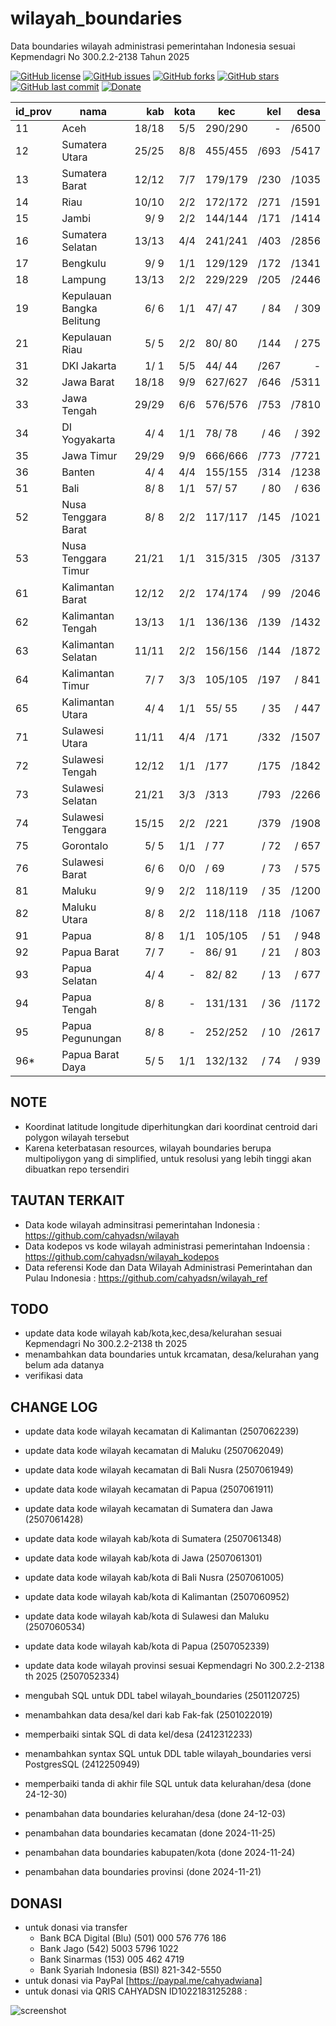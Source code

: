 # wilayah_boundaries
Data boundaries wilayah administrasi pemerintahan Indonesia sesuai Kepmendagri No 300.2.2-2138 Tahun 2025

[![GitHub license](https://img.shields.io/badge/license-MIT-blue.svg)](LICENSE)
[![GitHub issues](https://img.shields.io/github/issues/cahyadsn/wilayah_boundaries.svg)](https://github.com/cahyadsn/wilayah_boundaries/issues)
[![GitHub forks](https://img.shields.io/github/forks/cahyadsn/wilayah_boundaries.svg)](https://github.com/cahyadsn/wilayah_boundaries/network)
[![GitHub stars](https://img.shields.io/github/stars/cahyadsn/wilayah_boundaries.svg)](https://github.com/cahyadsn/wilayah_boundaries/stargazers)
[![GitHub last commit](https://img.shields.io/github/last-commit/google/skia.svg?style=flat)]()
[![Donate](https://img.shields.io/badge/$-support-ff69b4.svg?style=flat)](https://paypal.me/cahyadwiana)

| id_prov | nama                      |    kab    | kota  |   kec    |    kel    |    desa    |
|---------|---------------------------|----------:|------:|----------|----------:|-----------:|
| 11      | Aceh                      |    18/18  |  5/5  | 290/290  |     -     |     /6500  |
| 12      | Sumatera Utara            |    25/25  |  8/8  | 455/455  |     /693  |     /5417  |
| 13      | Sumatera Barat            |    12/12  |  7/7  | 179/179  |     /230  |     /1035  |
| 14      | Riau                      |    10/10  |  2/2  | 172/172  |     /271  |     /1591  |
| 15      | Jambi                     |     9/ 9  |  2/2  | 144/144  |     /171  |     /1414  |
| 16      | Sumatera Selatan          |    13/13  |  4/4  | 241/241  |     /403  |     /2856  |
| 17      | Bengkulu                  |     9/ 9  |  1/1  | 129/129  |     /172  |     /1341  |
| 18      | Lampung                   |    13/13  |  2/2  | 229/229  |     /205  |     /2446  |
| 19      | Kepulauan Bangka Belitung |     6/ 6  |  1/1  |  47/ 47  |     / 84  |     / 309  |
| 21      | Kepulauan Riau            |     5/ 5  |  2/2  |  80/ 80  |     /144  |     / 275  |
| 31      | DKI Jakarta               |     1/ 1  |  5/5  |  44/ 44  |     /267  |     -      |
| 32      | Jawa Barat                |    18/18  |  9/9  | 627/627  |     /646  |     /5311  |
| 33      | Jawa Tengah               |    29/29  |  6/6  | 576/576  |     /753  |     /7810  |
| 34      | DI Yogyakarta             |     4/ 4  |  1/1  |  78/ 78  |     / 46  |     / 392  |
| 35      | Jawa Timur                |    29/29  |  9/9  | 666/666  |     /773  |     /7721  |
| 36      | Banten                    |     4/ 4  |  4/4  | 155/155  |     /314  |     /1238  |
| 51      | Bali                      |     8/ 8  |  1/1  |  57/ 57  |     / 80  |     / 636  |
| 52      | Nusa Tenggara Barat       |     8/ 8  |  2/2  | 117/117  |     /145  |     /1021  |
| 53      | Nusa Tenggara Timur       |    21/21  |  1/1  | 315/315  |     /305  |     /3137  |
| 61      | Kalimantan Barat          |    12/12  |  2/2  | 174/174  |     / 99  |     /2046  |
| 62      | Kalimantan Tengah         |    13/13  |  1/1  | 136/136  |     /139  |     /1432  |
| 63      | Kalimantan Selatan        |    11/11  |  2/2  | 156/156  |     /144  |     /1872  |
| 64      | Kalimantan Timur          |     7/ 7  |  3/3  | 105/105  |     /197  |     / 841  |
| 65      | Kalimantan Utara          |     4/ 4  |  1/1  |  55/ 55  |     / 35  |     / 447  |
| 71      | Sulawesi Utara            |    11/11  |  4/4  |    /171  |     /332  |     /1507  |
| 72      | Sulawesi Tengah           |    12/12  |  1/1  |    /177  |     /175  |     /1842  |
| 73      | Sulawesi Selatan          |    21/21  |  3/3  |    /313  |     /793  |     /2266  |
| 74      | Sulawesi Tenggara         |    15/15  |  2/2  |    /221  |     /379  |     /1908  |
| 75      | Gorontalo                 |     5/ 5  |  1/1  |    / 77  |     / 72  |     / 657  |
| 76      | Sulawesi Barat            |     6/ 6  |  0/0  |    / 69  |     / 73  |     / 575  |
| 81      | Maluku                    |     9/ 9  |  2/2  | 118/119  |     / 35  |     /1200  |
| 82      | Maluku Utara              |     8/ 8  |  2/2  | 118/118  |     /118  |     /1067  |
| 91      | Papua                     |     8/ 8  |  1/1  | 105/105  |     / 51  |     / 948  |
| 92      | Papua Barat               |     7/ 7  |   -   |  86/ 91  |     / 21  |     / 803  |
| 93      | Papua Selatan             |     4/ 4  |   -   |  82/ 82  |     / 13  |     / 677  |
| 94      | Papua Tengah              |     8/ 8  |   -   | 131/131  |     / 36  |     /1172  |
| 95      | Papua Pegunungan          |     8/ 8  |   -   | 252/252  |     / 10  |     /2617  |
| 96*     | Papua Barat Daya          |     5/ 5  |  1/1  | 132/132  |     / 74  |     / 939  |

## NOTE
* Koordinat latitude longitude diperhitungkan dari koordinat centroid dari polygon wilayah tersebut
* Karena keterbatasan resources, wilayah boundaries berupa multipoliygon yang di simplified, untuk resolusi yang lebih tinggi akan dibuatkan repo tersendiri

## TAUTAN TERKAIT
- Data kode wilayah adminsitrasi pemerintahan Indonesia : https://github.com/cahyadsn/wilayah
- Data kodepos vs kode wilayah administrasi pemerintahan Indoensia : https://github.com/cahyadsn/wilayah_kodepos
- Data referensi Kode dan Data Wilayah Administrasi Pemerintahan dan Pulau Indonesia : https://github.com/cahyadsn/wilayah_ref

## TODO
- update data kode wilayah kab/kota,kec,desa/kelurahan sesuai Kepmendagri No 300.2.2-2138 th 2025
- menambahkan data boundaries untuk krcamatan, desa/kelurahan yang belum ada datanya
- verifikasi data

## CHANGE LOG
- update data kode wilayah kecamatan di Kalimantan (2507062239)
- update data kode wilayah kecamatan di Maluku (2507062049)
- update data kode wilayah kecamatan di Bali Nusra (2507061949)
- update data kode wilayah kecamatan di Papua (2507061911)
- update data kode wilayah kecamatan di Sumatera dan Jawa (2507061428)
- update data kode wilayah kab/kota di Sumatera (2507061348)
- update data kode wilayah kab/kota di Jawa (2507061301)
- update data kode wilayah kab/kota di Bali Nusra (2507061005)
- update data kode wilayah kab/kota di Kalimantan (2507060952)
- update data kode wilayah kab/kota di Sulawesi dan Maluku (2507060534)
- update data kode wilayah kab/kota di Papua (2507052339)
- update data kode wilayah provinsi sesuai Kepmendagri No 300.2.2-2138 th 2025 (2507052334)

- mengubah SQL untuk DDL tabel wilayah_boundaries (2501120725)
- menambahkan data desa/kel dari kab Fak-fak (2501022019)
- memperbaiki sintak SQL di data kel/desa (2412312233)
- menambahkan syntax SQL untuk DDL table wilayah_boundaries versi PostgresSQL (2412250949)
- memperbaiki tanda di akhir file SQL untuk data kelurahan/desa  (done 24-12-30)
- penambahan data boundaries kelurahan/desa (done 24-12-03)
- penambahan data boundaries kecamatan (done 2024-11-25)
- penambahan data boundaries kabupaten/kota (done 2024-11-24)
- penambahan data boundaries provinsi (done 2024-11-21)

## DONASI
- untuk donasi via transfer
    - Bank BCA Digital (Blu) (501) 000 576 776 186
    - Bank Jago (542) 5003 5796 1022
    - Bank Sinarmas (153) 005 462 4719
    - Bank Syariah Indonesia (BSI) 821-342-5550
- untuk donasi via PayPal [https://paypal.me/cahyadwiana]
- untuk donasi via QRIS CAHYADSN ID1022183125288 :

![screenshot](https://github.com/cahyadsn/wilayah/blob/master/docs/qr_code.cahyadsn.png?raw=true 'Donasi via QRIS CAHYADSN')

